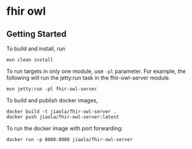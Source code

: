 # fhir owl

## Getting Started

To build and install, run 

```
mvn clean install 
```

To run targets in only one module, use `-pl` parameter. For example, the following will run the jetty:run task in 
the fhir-owl-server module. 
 
```
mvn jetty:run -pl fhir-owl-server 
```

To build and publish docker images,

```
docker build -t jiaola/fhir-owl-server . 
docker push jiaola/fhir-owl-server:latest 
```

To run the docker image with port forwarding: 

```
docker run -p 8080:8080 jiaola/fhir-owl-server 
```